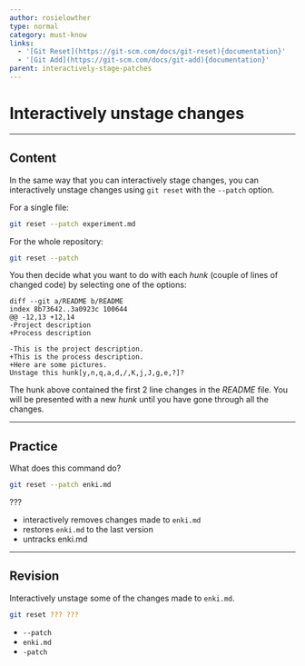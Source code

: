 ```yaml
---
author: rosielowther
type: normal
category: must-know
links:
  - '[Git Reset](https://git-scm.com/docs/git-reset){documentation}'
  - '[Git Add](https://git-scm.com/docs/git-add){documentation}'
parent: interactively-stage-patches
---
```


# Interactively unstage changes


---

## Content

In the same way that you can interactively stage changes, you can interactively unstage changes using `git reset` with the `--patch` option.

For a single file:

```bash
git reset --patch experiment.md
```

For the whole repository:

```bash
git reset --patch
```

You then decide what you want to do with each *hunk* (couple of lines of changed code) by selecting one of the options:

```plain-text
diff --git a/README b/README
index 8b73642..3a0923c 100644
@@ -12,13 +12,14
-Project description
+Process description

-This is the project description.
+This is the process description.
+Here are some pictures.
Unstage this hunk[y,n,q,a,d,/,K,j,J,g,e,?]?
```

The hunk above contained the first 2 line changes in the *README* file. You will be presented with a new *hunk* until you have gone through all the changes.


---

## Practice

What does this command do?

```bash
git reset --patch enki.md
```

???

* interactively removes changes made to `enki.md`
* restores `enki.md` to the last version
* untracks enki.md


---

## Revision

Interactively unstage some of the changes made to `enki.md`.

```bash
git reset ??? ???
```

* `--patch`
* `enki.md`
* `-patch`
